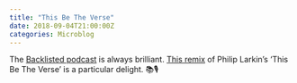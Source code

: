 ```yaml
---
title: "This Be The Verse"
date: 2018-09-04T21:00:00Z
categories: Microblog
---
```


The [Backlisted podcast](https://www.backlisted.fm/) is always brilliant. [This remix](https://overcast.fm/+Fpjon_fFA/49:05) of Philip Larkin’s ‘This Be The Verse’ is a particular delight. 📚🎙